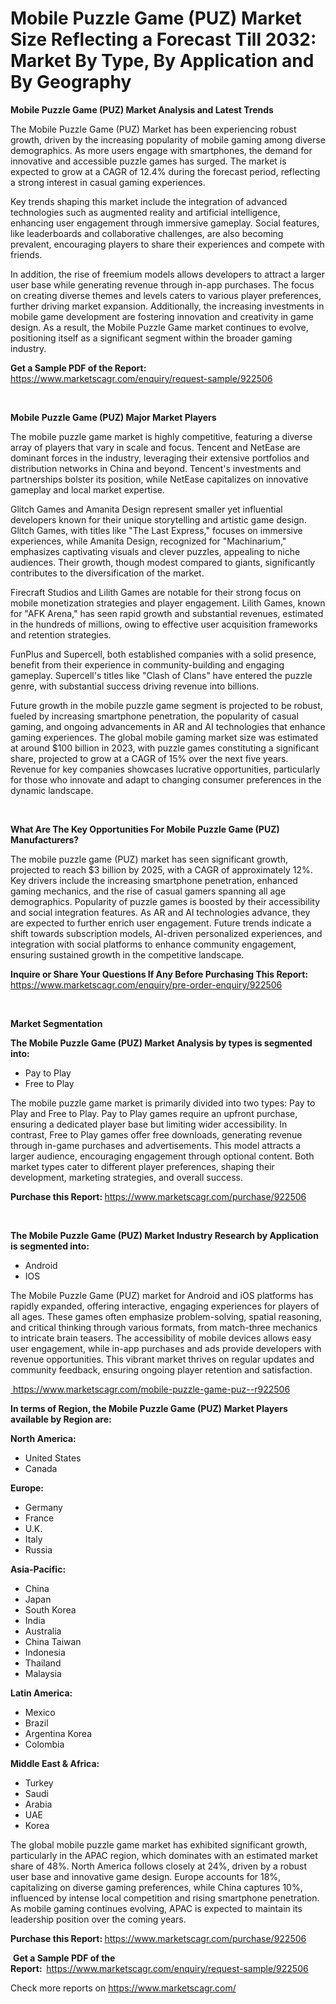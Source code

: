 <p><h1>Mobile Puzzle Game (PUZ) Market Size Reflecting a Forecast Till 2032: Market By Type, By Application and By Geography</h1></p><p><strong>Mobile Puzzle Game (PUZ) Market Analysis and Latest Trends</strong></p>
<p><p>The Mobile Puzzle Game (PUZ) Market has been experiencing robust growth, driven by the increasing popularity of mobile gaming among diverse demographics. As more users engage with smartphones, the demand for innovative and accessible puzzle games has surged. The market is expected to grow at a CAGR of 12.4% during the forecast period, reflecting a strong interest in casual gaming experiences.</p><p>Key trends shaping this market include the integration of advanced technologies such as augmented reality and artificial intelligence, enhancing user engagement through immersive gameplay. Social features, like leaderboards and collaborative challenges, are also becoming prevalent, encouraging players to share their experiences and compete with friends.</p><p>In addition, the rise of freemium models allows developers to attract a larger user base while generating revenue through in-app purchases. The focus on creating diverse themes and levels caters to various player preferences, further driving market expansion. Additionally, the increasing investments in mobile game development are fostering innovation and creativity in game design. As a result, the Mobile Puzzle Game market continues to evolve, positioning itself as a significant segment within the broader gaming industry.</p></p>
<p><strong>Get a Sample PDF of the Report:&nbsp;</strong> <a href="https://www.marketscagr.com/enquiry/request-sample/922506?utm_campaign=2942&utm_medium=2&utm_source=Github&utm_content=ia&utm_term=11032025&utm_id=mobile-puzzle-game-puz">https://www.marketscagr.com/enquiry/request-sample/922506</a></p>
<p>&nbsp;</p>
<p><strong>Mobile Puzzle Game (PUZ) Major Market Players</strong></p>
<p><p>The mobile puzzle game market is highly competitive, featuring a diverse array of players that vary in scale and focus. Tencent and NetEase are dominant forces in the industry, leveraging their extensive portfolios and distribution networks in China and beyond. Tencent's investments and partnerships bolster its position, while NetEase capitalizes on innovative gameplay and local market expertise.</p><p>Glitch Games and Amanita Design represent smaller yet influential developers known for their unique storytelling and artistic game design. Glitch Games, with titles like "The Last Express," focuses on immersive experiences, while Amanita Design, recognized for "Machinarium," emphasizes captivating visuals and clever puzzles, appealing to niche audiences. Their growth, though modest compared to giants, significantly contributes to the diversification of the market.</p><p>Firecraft Studios and Lilith Games are notable for their strong focus on mobile monetization strategies and player engagement. Lilith Games, known for "AFK Arena," has seen rapid growth and substantial revenues, estimated in the hundreds of millions, owing to effective user acquisition frameworks and retention strategies.</p><p>FunPlus and Supercell, both established companies with a solid presence, benefit from their experience in community-building and engaging gameplay. Supercell's titles like "Clash of Clans" have entered the puzzle genre, with substantial success driving revenue into billions.</p><p>Future growth in the mobile puzzle game segment is projected to be robust, fueled by increasing smartphone penetration, the popularity of casual gaming, and ongoing advancements in AR and AI technologies that enhance gaming experiences. The global mobile gaming market size was estimated at around $100 billion in 2023, with puzzle games constituting a significant share, projected to grow at a CAGR of 15% over the next five years. Revenue for key companies showcases lucrative opportunities, particularly for those who innovate and adapt to changing consumer preferences in the dynamic landscape.</p></p>
<p>&nbsp;</p>
<p><strong>What Are The Key Opportunities For Mobile Puzzle Game (PUZ) Manufacturers?</strong></p>
<p><p>The mobile puzzle game (PUZ) market has seen significant growth, projected to reach $3 billion by 2025, with a CAGR of approximately 12%. Key drivers include the increasing smartphone penetration, enhanced gaming mechanics, and the rise of casual gamers spanning all age demographics. Popularity of puzzle games is boosted by their accessibility and social integration features. As AR and AI technologies advance, they are expected to further enrich user engagement. Future trends indicate a shift towards subscription models, AI-driven personalized experiences, and integration with social platforms to enhance community engagement, ensuring sustained growth in the competitive landscape.</p></p>
<p><strong>Inquire or Share Your Questions If Any Before Purchasing This Report:</strong> <a href="https://www.marketscagr.com/enquiry/pre-order-enquiry/922506?utm_campaign=2942&utm_medium=2&utm_source=Github&utm_content=ia&utm_term=11032025&utm_id=mobile-puzzle-game-puz">https://www.marketscagr.com/enquiry/pre-order-enquiry/922506</a></p>
<p>&nbsp;</p>
<p><strong>Market Segmentation</strong></p>
<p><strong>The Mobile Puzzle Game (PUZ) Market Analysis by types is segmented into:</strong></p>
<p><ul><li>Pay to Play</li><li>Free to Play</li></ul></p>
<p><p>The mobile puzzle game market is primarily divided into two types: Pay to Play and Free to Play. Pay to Play games require an upfront purchase, ensuring a dedicated player base but limiting wider accessibility. In contrast, Free to Play games offer free downloads, generating revenue through in-game purchases and advertisements. This model attracts a larger audience, encouraging engagement through optional content. Both market types cater to different player preferences, shaping their development, marketing strategies, and overall success.</p></p>
<p><strong>Purchase this Report:&nbsp;</strong><a href="https://www.marketscagr.com/purchase/922506?utm_campaign=2942&utm_medium=2&utm_source=Github&utm_content=ia&utm_term=11032025&utm_id=mobile-puzzle-game-puz">https://www.marketscagr.com/purchase/922506</a></p>
<p>&nbsp;</p>
<p><strong>The Mobile Puzzle Game (PUZ) Market Industry Research by Application is segmented into:</strong></p>
<p><ul><li>Android</li><li>IOS</li></ul></p>
<p><p>The Mobile Puzzle Game (PUZ) market for Android and iOS platforms has rapidly expanded, offering interactive, engaging experiences for players of all ages. These games often emphasize problem-solving, spatial reasoning, and critical thinking through various formats, from match-three mechanics to intricate brain teasers. The accessibility of mobile devices allows easy user engagement, while in-app purchases and ads provide developers with revenue opportunities. This vibrant market thrives on regular updates and community feedback, ensuring ongoing player retention and satisfaction.</p></p>
<p><a href="https://www.marketscagr.com/mobile-puzzle-game-puz--r922506?utm_campaign=2942&utm_medium=2&utm_source=Github&utm_content=ia&utm_term=11032025&utm_id=mobile-puzzle-game-puz">&nbsp;https://www.marketscagr.com/mobile-puzzle-game-puz--r922506</a></p>
<p><strong>In terms of Region, the Mobile Puzzle Game (PUZ) Market Players available by Region are:</strong></p>
<p>
    <p> <strong> North America: </strong>
        <ul>
            <li>United States</li>
            <li>Canada</li>
        </ul>
        </p> 
    <p> <strong> Europe: </strong>
        <ul>
            <li>Germany</li>
            <li>France</li>
            <li>U.K.</li>
            <li>Italy</li>
            <li>Russia</li>
        </ul>
        </p> 
    <p> <strong> Asia-Pacific: </strong>
        <ul>
            <li>China</li>
            <li>Japan</li>
            <li>South Korea</li>
            <li>India</li>
            <li>Australia</li>
            <li>China Taiwan</li>
            <li>Indonesia</li>
            <li>Thailand</li>
            <li>Malaysia</li>
        </ul>
        </p> 
    <p> <strong> Latin America: </strong>
        <ul>
            <li>Mexico</li>
            <li>Brazil</li>
            <li>Argentina Korea</li>
            <li>Colombia</li>
        </ul>
        </p> 
    <p> <strong> Middle East & Africa: </strong>
        <ul>
            <li>Turkey</li>
            <li>Saudi</li>
            <li>Arabia</li>
            <li>UAE</li>
            <li>Korea</li>
        </ul>
    </p>
    </p>
<p><p>The global mobile puzzle game market has exhibited significant growth, particularly in the APAC region, which dominates with an estimated market share of 48%. North America follows closely at 24%, driven by a robust user base and innovative game design. Europe accounts for 18%, capitalizing on diverse gaming preferences, while China captures 10%, influenced by intense local competition and rising smartphone penetration. As mobile gaming continues evolving, APAC is expected to maintain its leadership position over the coming years.</p></p>
<p><strong>Purchase this Report: </strong><a href="https://www.marketscagr.com/purchase/922506?utm_campaign=2942&utm_medium=2&utm_source=Github&utm_content=ia&utm_term=11032025&utm_id=mobile-puzzle-game-puz">https://www.marketscagr.com/purchase/922506</a></p>
<p>&nbsp;<strong>Get a Sample PDF of the Report:&nbsp;&nbsp;</strong><a href="https://www.marketscagr.com/enquiry/request-sample/922506?utm_campaign=2942&utm_medium=2&utm_source=Github&utm_content=ia&utm_term=11032025&utm_id=mobile-puzzle-game-puz">https://www.marketscagr.com/enquiry/request-sample/922506</a></p>
<p><strong></strong></p>
<p>Check more reports on <a href="https://www.marketscagr.com/?utm_campaign=2942&utm_medium=2&utm_source=Github&utm_content=ia&utm_term=11032025&utm_id=mobile-puzzle-game-puz">https://www.marketscagr.com/</a></p>